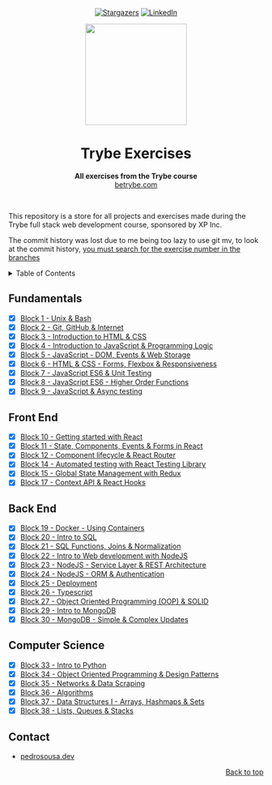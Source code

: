 <!-- markdownlint-disable-next-line first-line-h1 -->
<div align="center" id="top">

  [![Stargazers][stars-shield]][stars-url]
  [![LinkedIn][linkedin-shield]][linkedin-url]

</div>

<div align="center">
  <img src="https://user-images.githubusercontent.com/83181309/168681166-3d650c7f-e88f-4f4a-812b-07eecff59298.png" width="200" height="200">

  <h1>Trybe Exercises</h1>

  <p>
    <strong>All exercises from the Trybe course</strong><br>
    <a href="https://www.betrybe.com/">betrybe.com</a>
  </p>

  <br>
</div>

This repository is a store for all projects and exercises made during the Trybe full stack web development course, sponsored by XP Inc.

The commit history was lost due to me being too lazy to use git mv, to look at the commit history, [you must search for the exercise number in the branches](https://github.com/PedroSSM2000/trybe-exercises/branches/all)
<br>

<details>
  <summary>Table of Contents</summary>
  <ol>
    <li><a href="#fundamentals">Fundamentals</a></li>
    <li><a href="#front-end">Front End</a></li>
    <li><a href="#back-end">Back End</a></li>
    <li><a href="#computer-science">Computer Science</a></li>
    <li><a href="#contact">Contact</a></li>
  </ol>
</details>

## Fundamentals

- [x] [Block 1 - Unix & Bash](https://github.com/PedroSSM2000/trybe-exercises/tree/main/Fundamentals/Block%201%20-%20Unix%20%26%20Bash)
- [x] [Block 2 - Git, GitHub & Internet](https://github.com/PedroSSM2000/trybe-exercises/tree/main/Fundamentals/Block%202%20-%20Git,%20GitHub%20%26%20Internet)
- [x] [Block 3 - Introduction to HTML & CSS](https://github.com/PedroSSM2000/trybe-exercises/tree/main/Fundamentals/Block%203%20-%20Introduction%20to%20HTML%20%26%20CSS)
- [x] [Block 4 - Introduction to JavaScript & Programming Logic](https://github.com/PedroSSM2000/trybe-exercises/tree/main/Fundamentals/Block%204%20-%20Introduction%20to%20JavaScript%20%26%20Programming%20Logic)
- [x] [Block 5 - JavaScript - DOM, Events & Web Storage](https://github.com/PedroSSM2000/trybe-exercises/tree/main/Fundamentals/Block%205%20-%20JavaScript%20-%20DOM,%20Events%20%26%20Web%20Storage)
- [x] [Block 6 - HTML & CSS - Forms, Flexbox & Responsiveness](https://github.com/PedroSSM2000/trybe-exercises/tree/main/Fundamentals/Block%206%20-%20HTML%20%26%20CSS%20-%20Forms,%20Flexbox%20%26%20Responsiveness)
- [x] [Block 7 - JavaScript ES6 & Unit Testing](https://github.com/PedroSSM2000/trybe-exercises/tree/main/Fundamentals/Block%207%20-%20JavaScript%20ES6%20%26%20Unit%20Testing)
- [x] [Block 8 - JavaScript ES6 - Higher Order Functions](https://github.com/PedroSSM2000/trybe-exercises/tree/main/Fundamentals/Bloco%208%20-%20JavaScript%20ES6%20-%20Higher%20Order%20Functions)
- [x] [Block 9 - JavaScript & Async testing](https://github.com/PedroSSM2000/trybe-exercises/tree/main/Fundamentals/Bloco%209%20-%20JavaScript%20%26%20Async%20testing)

## Front End

- [x] [Block 10 - Getting started with React](https://github.com/PedroSSM2000/trybe-exercises/tree/main/Front%20End/Block%2010%20-%20Getting%20started%20with%20React)
- [x] [Block 11 - State, Components, Events & Forms in React](https://github.com/PedroSSM2000/trybe-exercises/tree/main/Front%20End/Block%2011%20-%20State,%20Components,%20Events%20%26%20Forms%20in%20React)
- [x] [Block 12 - Component lifecycle & React Router](https://github.com/PedroSSM2000/trybe-exercises/tree/main/Front%20End/Block%2012%20-%20Component%20lifecycle%20%26%20React%20Router)
- [x] [Block 14 - Automated testing with React Testing Library](https://github.com/PedroSSM2000/trybe-exercises/tree/main/Front%20End/Block%2014%20-%20Automated%20testing%20with%20React%20Testing%20Library)
- [x] [Block 15 - Global State Management with Redux](https://github.com/PedroSSM2000/trybe-exercises/tree/main/Front%20End/Block%2015%20-%20Global%20State%20Management%20with%20Redux)
- [x] [Block 17 - Context API & React Hooks](https://github.com/PedroSSM2000/trybe-exercises/tree/main/Front%20End/Block%2017%20-%20Context%20API%20%26%20React%20Hooks)

## Back End

- [x] [Block 19 - Docker - Using Containers](https://github.com/PedroSSM2000/trybe-exercises/tree/main/Back%20End/Block%2019%20-%20Docker%20-%20Using%20Containers)
- [x] [Block 20 - Intro to SQL](https://github.com/PedroSSM2000/trybe-exercises/tree/main/Back%20End/Block%2020%20-%20Intro%20to%20SQL)
- [x] [Block 21 - SQL Functions, Joins & Normalization](https://github.com/PedroSSM2000/trybe-exercises/tree/main/Back%20End/Block%2021%20-%20SQL%20Functions,%20Joins%20%26%20Normalization)
- [x] [Block 22 - Intro to Web development with NodeJS](https://github.com/PedroSSM2000/trybe-exercises/tree/main/Back%20End/Block%2022%20-%20Intro%20to%20Web%20development%20with%20NodeJS)
- [x] [Block 23 - NodeJS - Service Layer & REST Architecture](https://github.com/PedroSSM2000/trybe-exercises/tree/main/Back%20End/Block%2023%20-%20NodeJS%20-%20Service%20Layer%20%26%20REST%20Architecture)
- [x] [Block 24 - NodeJS - ORM & Authentication](https://github.com/PedroSSM2000/trybe-exercises/tree/main/Back%20End/Block%2024%20-%20NodeJS%20-%20ORM%20%26%20Authentication)
- [x] [Block 25 - Deployment](https://github.com/PedroSSM2000/trybe-exercises/tree/main/Back%20End/Block%2025%20-%20Deployment)
- [x] [Block 26 - Typescript](https://github.com/PedroSSM2000/trybe-exercises/tree/main/Back%20End/Block%2026%20-%20Typescript)
- [x] [Block 27 - Object Oriented Programming (OOP) & SOLID](https://github.com/PedroSSM2000/trybe-exercises/tree/main/Back%20End/Block%2027%20-%20Object%20Oriented%20Programming%20(OOP)%20%26%20SOLID)
- [x] [Block 29 - Intro to MongoDB](https://github.com/PedroSSM2000/trybe-exercises/tree/main/Back%20End/Block%2029%20-%20Intro%20to%20MongoDB)
- [x] [Block 30 - MongoDB - Simple & Complex Updates](https://github.com/PedroSSM2000/trybe-exercises/tree/main/Back%20End/Block%2030%20-%20MongoDB%20-%20Simple%20%26%20Complex%20Updates)

## Computer Science

- [x] [Block 33 - Intro to Python](https://github.com/PedroSSM2000/trybe-exercises/tree/main/Computer%20Science/Block%2033%20-%20Intro%20to%20Python)
- [x] [Block 34 - Object Oriented Programming & Design Patterns](https://github.com/PedroSSM2000/trybe-exercises/tree/main/Computer%20Science/Block%2034%20-%20Object%20Oriented%20Programming%20%26%20Design%20Patterns)
- [x] [Block 35 - Networks & Data Scraping](https://github.com/PedroSSM2000/trybe-exercises/tree/main/Computer%20Science/Block%2035%20-%20Networks%20%26%20Data%20Scraping)
- [x] [Block 36 - Algorithms](https://github.com/PedroSSM2000/trybe-exercises/tree/main/Computer%20Science/Block%2036%20-%20Algorithms)
- [x] [Block 37 - Data Structures I - Arrays, Hashmaps & Sets](https://github.com/PedroSSM2000/trybe-exercises/tree/main/Computer%20Science/Block%2037%20-%20Data%20Structures%20I%20-%20Arrays,%20Hashmaps%20%26%20Sets)
- [x] [Block 38 - Lists, Queues & Stacks](https://github.com/PedroSSM2000/trybe-exercises/tree/main/Computer%20Science/Block%2038%20-%20Data%20Structures%20II%20-%20Lists%2C%20Queues%20%26%20Stacks)

## Contact

- [pedrosousa.dev](https://pedrosousa.dev)

<p align="right"><a href="#top">Back to top</a></p>

[stars-shield]: https://img.shields.io/github/stars/PedroSSM2000/trybe-exercises?style=for-the-badge
[stars-url]: https://github.com/PedroSSM2000/trybe-exercises/stargazers
[linkedin-shield]: https://img.shields.io/badge/-LinkedIn-black?style=for-the-badge&logo=linkedin&colorB=555
[linkedin-url]: https://linkedin.com/in/pedrossdemelo/
